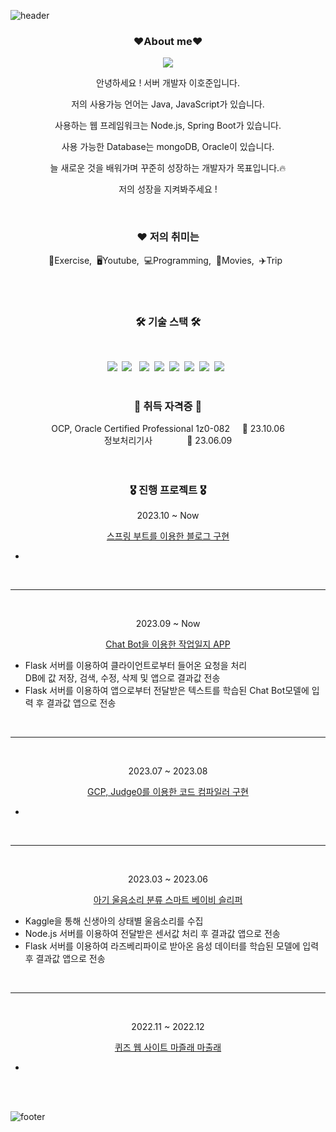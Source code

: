 ![header](https://capsule-render.vercel.app/api?type=waving&color=auto&height=200&section=header&text=Welcome%20to%20HoJun%20Github&fontSize=50&animation=twinkling&text-color=black)

<h3 align="center"><b>❤️About me❤️</b></h3>
<p align="center"><a href="https://hojunleesunsin.github.io" target="_blank"><img src="https://img.shields.io/badge/BLOG-EA4AAA?style=flat&logo=GitHub Sponsors&logoColor=white"/></a></p>

<p align="center">안녕하세요 ! 서버 개발자 이호준입니다.</p>
<p align="center"> 저의 사용가능 언어는 Java, JavaScript가 있습니다.</p>
<p align="center"> 사용하는 웹 프레임워크는 Node.js, Spring Boot가 있습니다. </p>
<p align="center"> 사용 가능한 Database는 mongoDB, Oracle이 있습니다. </p>
<p align="center">늘 새로운 것을 배워가며 꾸준히 성장하는 개발자가 목표입니다.🔥</p>
<p align="center">저의 성장을 지켜봐주세요 !</p>

<br>

<h3 align="center">❤️ 저의 취미는</h3>
<p align="center">💪Exercise,&nbsp;&nbsp;🖥Youtube,&nbsp;&nbsp;💻Programming,&nbsp;&nbsp;🎥Movies,&nbsp;&nbsp;✈️Trip&nbsp;&nbsp;</p>

<br>
<br>

<h3 align="center"><b>🛠 기술 스택 🛠</b></h3>
</br>
<p align="center">
<img src="https://img.shields.io/badge/Java-ED8B00?style=flat-square&logo=openjdk&logoColor=white"/></a>&nbsp 
<img src="https://img.shields.io/badge/Spring-6DB33F?style=flat-square&logo=spring&logoColor=white"/></a> &nbsp
<img src="https://img.shields.io/badge/Javascript-yellow?style=flat-square&logo=Javascript&logoColor=white"/></a>&nbsp 
<img src="https://img.shields.io/badge/Node.js-43853D?style=flat-square&logo=node.js&logoColor=white"/></a>&nbsp
<img src="https://img.shields.io/badge/MongoDB-4EA94B?style=flat-square&logo=mongodb&logoColor=white"/></a>&nbsp
<img src="https://img.shields.io/badge/Oracle-F80000?style=flat-square&logo=Oracle&logoColor=white"/></a>&nbsp
<img src="https://img.shields.io/badge/HTML5-E34F26?style=flat-square&logo=html5&logoColor=white"/></a>&nbsp 
<img src="https://img.shields.io/badge/CSS3-1572B6?style=flat-square&logo=CSS3&logoColor=white"/></a> &nbsp 

<br>
<br>

<h3 align="center"><b>🧾 취득 자격증 🧾</b></h3>
<p align="center">
OCP, Oracle Certified Professional 1z0-082 &nbsp&nbsp&nbsp&nbsp📆 23.10.06 <br>
정보처리기사 &nbsp&nbsp&nbsp&nbsp&nbsp&nbsp&nbsp&nbsp&nbsp&nbsp&nbsp&nbsp&nbsp📆 23.06.09 <br>

<br>
<br>

<h3 align="center"><b>🎖️ 진행 프로젝트 🎖️</b></h3>
<p align="center">2023.10 ~ Now</p>
<p align="center"><a href="https://github.com/hojunleesunsin/SpringBoot_blog" target="_blank">스프링 부트를 이용한 블로그 구현</a></p>
<ul>
  <li></li>
</ul>

<br>
<hr>
<br>

<p align="center">2023.09 ~ Now</p>
<p align="center"><a href="https://github.com/hojunleesunsin/Chat_Bot" target="_blank">Chat Bot을 이용한 작업일지 APP</a></p>
<ul>
  <li>Flask 서버를 이용하여 클라이언트로부터 들어온 요청을 처리</li>
    DB에 값 저장, 검색, 수정, 삭제 및 앱으로 결과값 전송
  <li>Flask 서버를 이용하여 앱으로부터 전달받은 텍스트를 학습된 Chat Bot모델에 입력 후 결과값 앱으로 전송</li>
</ul>

<br>
<hr>
<br>

<p align="center">2023.07 ~ 2023.08</p>
<p align="center"><a href="https://github.com/hojunleesunsin/Gcloud_Project" target="_blank">GCP, Judge0를 이용한 코드 컴파일러 구현</a></p>
<ul>
  <li></li>
</ul>

<br>
<hr>
<br>

<p align="center">2023.03 ~ 2023.06</p>
<p align="center"><a href="https://github.com/hojunleesunsin/Capstone_project" target="_blank">아기 울음소리 분류 스마트 베이비 슬리퍼</a></p>
<ul>
  <li>Kaggle을 통해 신생아의 상태별 울음소리를 수집</li>
  <li>Node.js 서버를 이용하여 전달받은 센서값 처리 후 결과값 앱으로 전송</li>
  <li>Flask 서버를 이용하여 라즈베리파이로 받아온 음성 데이터를 학습된 모델에 입력 후 결과값 앱으로 전송</li>
</ul>

<br>
<hr>
<br>

<p align="center">2022.11 ~ 2022.12</p>
<p align="center"><a href="https://github.com/hojunleesunsin/Quiz_Web_Project" target="_blank">퀴즈 웹 사이트 마즐래 마출래</a></p>
<ul>
  <li></li>
</ul>

<br>
<br>


![footer](https://capsule-render.vercel.app/api?type=waving&color=auto&height=100&section=footer)
